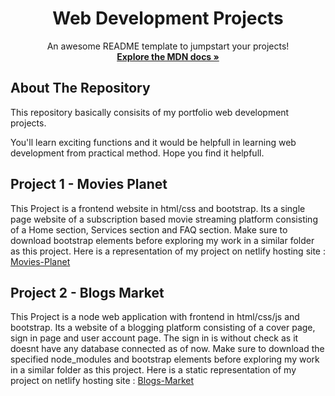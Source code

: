 <h1 align="center">Web Development Projects </h1>

  <p align="center">
    An awesome README template to jumpstart your projects!
    <br />
    <a href="https://developer.mozilla.org/en-US/docs/Web/JavaScript"><strong>Explore the MDN docs »</strong></a>
    <br />
    
  </p>
</div>


## About The Repository

This repository basically consisits of my portfolio web development projects.

You'll learn exciting functions and it would be helpfull in learning web development from practical method. Hope you find it helpfull.

## Project 1 - Movies Planet

This Project is a frontend website in html/css and bootstrap. Its a single page website of a subscription based movie streaming platform consisting of a Home section, Services section and FAQ section.
Make sure to download bootstrap elements before exploring my work in a similar folder as this project. 
Here is a representation of my project on netlify hosting site :
<a href="https://project1-movies-planet.netlify.app/">Movies-Planet</a>

## Project 2 - Blogs Market

This Project is a node web application with frontend in html/css/js and bootstrap. Its a website of a blogging platform consisting of a cover page, sign in page and user account page. The sign in is without check as it doesnt have any database connected as of now. 
Make sure to download the specified node_modules and bootstrap elements before exploring my work in a similar folder as this project. 
Here is a static representation of my project on netlify hosting site :
<a href="https://project2-blogs-market.netlify.app/">Blogs-Market</a>

